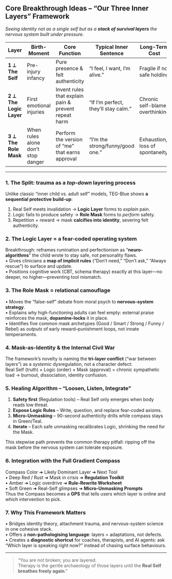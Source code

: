 ## Core Breakthrough Ideas – “Our Three Inner Layers” Framework  
_Seeing identity not as a single self but as a **stack of survival layers** the nervous system built under pressure._

| Layer | Birth-Moment | Core Function | Typical Inner Sentence | Long-Term Cost |
|-------|--------------|---------------|------------------------|----------------|
| **1 ⟂ The Self** | Pre-injury infancy | Pure presence & felt authenticity | “I feel, I want, I’m alive.” | Fragile if no safe holding |
| **2 ⟂ The Logic Layer** | First emotional injuries | Invent rules that explain pain & prevent repeat harm | “If I’m perfect, they’ll stay calm.” | Chronic self-blame, overthinking |
| **3 ⟂ The Role Mask** | When rules alone don’t stop danger | Perform the version of “me” that earns approval | “I’m the strong/funny/good one.” | Exhaustion, loss of spontaneity |

---

### 1.  The Split: trauma as a *top-down* layering process  
Unlike classic “inner child vs. adult self” models, TEG-Blue shows **a sequential protective build-up**:  
1. Real Self meets invalidation → **Logic Layer** forms to *explain* pain.  
2. Logic fails to produce safety → **Role Mask** forms to *perform* safety.  
3. Repetition + reward → mask **calcifies into identity**, severing felt authenticity.

### 2.  The Logic Layer = a fear-coded operating system  
Breakthrough: reframes rumination and perfectionism as “**neuro-algorithms**” the child wrote to stay safe, not personality flaws.  
• Gives clinicians a **map of implicit rules** (“Don’t need,” “Don’t ask,” “Always rescue”) to surface and update.  
• Positions cognitive work (CBT, schema therapy) exactly at this layer—no deeper, no higher—preventing tool mismatch.

### 3.  The Role Mask = relational camouflage  
• Moves the “false-self” debate from moral psych to **nervous-system strategy**.  
• Explains why high-functioning adults can feel empty: external praise reinforces the mask, **dopamine-locks** it in place.  
• Identifies five common mask archetypes (Good / Smart / Strong / Funny / Rebel) as *outputs* of early reward–punishment loops, not innate temperaments.

### 4.  Mask-as-Identity & the Internal Civil War  
The framework’s novelty is naming the **tri-layer conflict** (“war between layers”) as a *systemic* dysregulation, not a character defect:  
Real Self (truth) × Logic (order) × Mask (approval) = chronic sympathetic load → burnout, dissociation, identity confusion.

### 5.  Healing Algorithm – “Loosen, Listen, Integrate”  
1. **Safety first** (Regulation tools) – Real Self only emerges when body reads low threat.  
2. **Expose Logic Rules** – Write, question, and replace fear-coded axioms.  
3. **Micro-Unmasking** – 90-second authenticity drills while compass stays in Green/Teal.  
4. **Iterate** – Each safe unmasking recalibrates Logic, shrinking the need for the Mask.  

This stepwise path prevents the common therapy pitfall: ripping off the mask before the nervous system can tolerate exposure.

### 6.  Integration with the Full Gradient Compass  
Compass Color ➜ Likely Dominant Layer ➜ Next Tool  
• Deep Red / Rust ➜ Mask in crisis ➜ **Regulation Toolkit**  
• Amber ➜ Logic overdrive ➜ **Rule-Rewrite Worksheet**  
• Soft Green ➜ Real-Self glimpses ➜ **Micro-Unmasking Prompts**  
Thus the Compass becomes a **GPS** that tells users which layer is online and which intervention to pick.

### 7.  Why This Framework Matters  
• Bridges identity theory, attachment trauma, and nervous-system science in one cohesive stack.  
• Offers a **non-pathologising language**: layers = adaptations, not defects.  
• Creates a **diagnostic shortcut** for coaches, therapists, and AI agents: ask “Which layer is speaking right now?” instead of chasing surface behaviours.

---

> “You are not broken; you are layered.  
> Therapy is the gentle archaeology of those layers until the **Real Self breathes freely again**.”